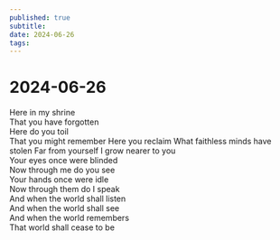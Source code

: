 ```yaml
---
published: true
subtitle: 
date: 2024-06-26
tags: 
---
```


# 2024-06-26
Here in my shrine  
That you have forgotten  
Here do you toil  
That you might remember
Here you reclaim
What faithless minds have stolen
Far from yourself
I grow nearer to you  
Your eyes once were blinded  
Now through me do you see  
Your hands once were idle  
Now through them do I speak  
And when the world shall listen  
And when the world shall see  
And when the world remembers  
That world shall cease to be